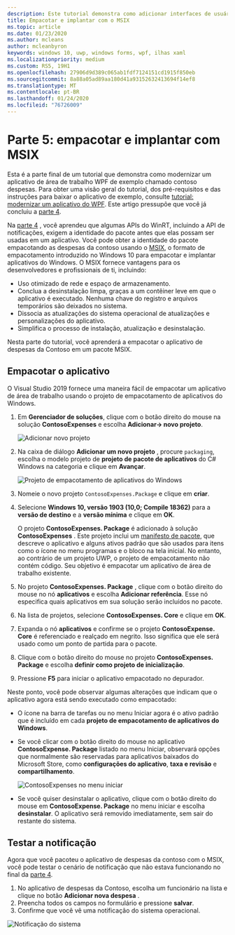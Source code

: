 ```yaml
---
description: Este tutorial demonstra como adicionar interfaces de usuário do UWP XAML, criar pacotes do MSIX e incorporar outros componentes modernos ao seu aplicativo do WPF.
title: Empacotar e implantar com o MSIX
ms.topic: article
ms.date: 01/23/2020
ms.author: mcleans
author: mcleanbyron
keywords: windows 10, uwp, windows forms, wpf, ilhas xaml
ms.localizationpriority: medium
ms.custom: RS5, 19H1
ms.openlocfilehash: 27906d9d389c065ab1fdf7124151cd1915f850eb
ms.sourcegitcommit: 8a88a05ad89aa180d41a93152632413694f14ef8
ms.translationtype: MT
ms.contentlocale: pt-BR
ms.lasthandoff: 01/24/2020
ms.locfileid: "76726009"
---
```

# <a name="part-5-package-and-deploy-with-msix"></a>Parte 5: empacotar e implantar com MSIX

Esta é a parte final de um tutorial que demonstra como modernizar um aplicativo de área de trabalho WPF de exemplo chamado contoso despesas. Para obter uma visão geral do tutorial, dos pré-requisitos e das instruções para baixar o aplicativo de exemplo, consulte [tutorial: modernizar um aplicativo do WPF](modernize-wpf-tutorial.md). Este artigo pressupõe que você já concluiu a [parte 4](modernize-wpf-tutorial-4.md).

Na [parte 4](modernize-wpf-tutorial-4.md) , você aprendeu que algumas APIs do WinRT, incluindo a API de notificações, exigem a identidade do pacote antes que elas possam ser usadas em um aplicativo. Você pode obter a identidade do pacote empacotando as despesas da contoso usando o [MSIX](https://docs.microsoft.com/windows/msix), o formato de empacotamento introduzido no Windows 10 para empacotar e implantar aplicativos do Windows. O MSIX fornece vantagens para os desenvolvedores e profissionais de ti, incluindo:

- Uso otimizado de rede e espaço de armazenamento.
- Conclua a desinstalação limpa, graças a um contêiner leve em que o aplicativo é executado. Nenhuma chave do registro e arquivos temporários são deixados no sistema.
- Dissocia as atualizações do sistema operacional de atualizações e personalizações do aplicativo.
- Simplifica o processo de instalação, atualização e desinstalação.

Nesta parte do tutorial, você aprenderá a empacotar o aplicativo de despesas da Contoso em um pacote MSIX.

## <a name="package-the-application"></a>Empacotar o aplicativo

O Visual Studio 2019 fornece uma maneira fácil de empacotar um aplicativo de área de trabalho usando o projeto de empacotamento de aplicativos do Windows. 

1. Em **Gerenciador de soluções**, clique com o botão direito do mouse na solução **ContosoExpenses** e escolha **Adicionar-> novo projeto**.

    ![Adicionar novo projeto](images/wpf-modernize-tutorial/AddNewProject.png)

3. Na caixa de diálogo **Adicionar um novo projeto** , procure `packaging`, escolha o modelo projeto de **projeto de pacote de aplicativos** do C# Windows na categoria e clique em **Avançar**.

    ![Projeto de empacotamento de aplicativos do Windows](images/wpf-modernize-tutorial/WAP.png)

4. Nomeie o novo projeto `ContosoExpenses.Package` e clique em **criar**.

5. Selecione **Windows 10, versão 1903 (10,0; Compile 18362)** para a **versão de destino** e a **versão mínima** e clique em **OK**.

    O projeto **ContosoExpenses. Package** é adicionado à solução **ContosoExpenses** . Este projeto inclui um [manifesto de pacote](https://docs.microsoft.com/uwp/schemas/appxpackage/uapmanifestschema/schema-root), que descreve o aplicativo e alguns ativos padrão que são usados para itens como o ícone no menu programas e o bloco na tela inicial. No entanto, ao contrário de um projeto UWP, o projeto de empacotamento não contém código. Seu objetivo é empacotar um aplicativo de área de trabalho existente.

6. No projeto **ContosoExpenses. Package** , clique com o botão direito do mouse no nó **aplicativos** e escolha **Adicionar referência**. Esse nó especifica quais aplicativos em sua solução serão incluídos no pacote.

6. Na lista de projetos, selecione **ContosoExpenses. Core** e clique em **OK**.

7. Expanda o nó **aplicativos** e confirme se o projeto **ContosoExpense. Core** é referenciado e realçado em negrito. Isso significa que ele será usado como um ponto de partida para o pacote.

8. Clique com o botão direito do mouse no projeto **ContosoExpenses. Package** e escolha **definir como projeto de inicialização**.

9. Pressione **F5** para iniciar o aplicativo empacotado no depurador.

Neste ponto, você pode observar algumas alterações que indicam que o aplicativo agora está sendo executado como empacotado:

- O ícone na barra de tarefas ou no menu Iniciar agora é o ativo padrão que é incluído em cada **projeto de empacotamento de aplicativos do Windows**.
- Se você clicar com o botão direito do mouse no aplicativo **ContosoExpense. Package** listado no menu Iniciar, observará opções que normalmente são reservadas para aplicativos baixados do Microsoft Store, como **configurações do aplicativo**, **taxa e revisão** e **compartilhamento**.

    ![ContosoExpenses no menu iniciar](images/wpf-modernize-tutorial/StartMenu.png)

- Se você quiser desinstalar o aplicativo, clique com o botão direito do mouse em **ContosoExpense. Package** no menu iniciar e escolha **desinstalar**. O aplicativo será removido imediatamente, sem sair do restante do sistema.

## <a name="test-the-notification"></a>Testar a notificação

Agora que você pacoteu o aplicativo de despesas da contoso com o MSIX, você pode testar o cenário de notificação que não estava funcionando no final da [parte 4](modernize-wpf-tutorial-4.md).

1. No aplicativo de despesas da Contoso, escolha um funcionário na lista e clique no botão **Adicionar nova despesa** .
2. Preencha todos os campos no formulário e pressione **salvar**.
3. Confirme que você vê uma notificação do sistema operacional.

![Notificação do sistema](images/wpf-modernize-tutorial/ToastNotification.png)
